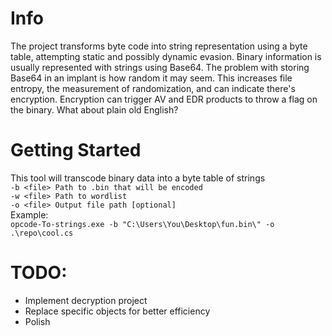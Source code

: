 # Info
The project transforms byte code into string representation using a byte table, attempting static and possibly dynamic evasion. Binary information is usually represented with strings using Base64. The problem with storing Base64 in an implant is how random it may seem. This increases file entropy, the measurement of randomization, and can indicate there's encryption. Encryption can trigger AV and EDR products to throw a flag on the binary. What about plain old English?

# Getting Started
This tool will transcode binary data into a byte table of strings  
`-b <file> Path to .bin that will be encoded`  
`-w <file> Path to wordlist`  
`-o <file> Output file path [optional]`  
Example:  
`opcode-To-strings.exe -b "C:\Users\You\Desktop\fun.bin\" -o .\repo\cool.cs`  

# TODO:
- Implement decryption project  
- Replace specific objects for better efficiency  
- Polish  
